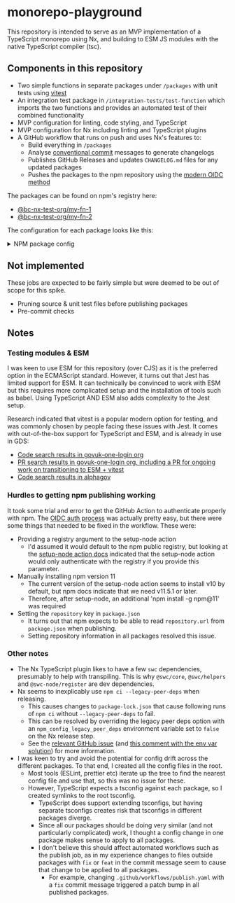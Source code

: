 # monorepo-playground

This repository is intended to serve as an MVP implementation of a TypeScript
monorepo using Nx, and building to ESM JS modules with the native TypeScript
compiler (tsc).

## Components in this repository

- Two simple functions in separate packages under `/packages` with unit tests
  using [vitest](https://vitest.dev/)
- An integration test package in `/integration-tests/test-function` which
  imports the two functions and provides an automated test of their combined
  functionality
- MVP configuration for linting, code styling, and TypeScript
- MVP configuration for Nx including linting and TypeScript plugins
- A GitHub workflow that runs on push and uses Nx's features to:
  - Build everything in `/packages`
  - Analyse
    [conventional commit](https://www.conventionalcommits.org/en/v1.0.0/)
    messages to generate changelogs
  - Publishes GitHub Releases and updates `CHANGELOG.md` files for any updated
    packages
  - Pushes the packages to the npm repository using the
    [modern OIDC method](https://docs.npmjs.com/trusted-publishers)

The packages can be found on npm's registry here:

- [@bc-nx-test-org/my-fn-1](https://www.npmjs.com/package/@bc-nx-test-org/my-fn-1)
- [@bc-nx-test-org/my-fn-2](https://www.npmjs.com/package/@bc-nx-test-org/my-fn-2)

The configuration for each package looks like this:

<details>
<summary>NPM package config</summary>

![alt text](docs/image.png)

</details>

## Not implemented

These jobs are expected to be fairly simple but were deemed to be out of scope
for this spike.

- Pruning source & unit test files before publishing packages
- Pre-commit checks

## Notes

### Testing modules & ESM

I was keen to use ESM for this repository (over CJS) as it is the preferred
option in the ECMAScript standard. However, it turns out that Jest has limited
support for ESM. It can technically be convinced to work with ESM but this
requires more complicated setup and the installation of tools such as babel.
Using TypeScript AND ESM also adds complexity to the Jest setup.

Research indicated that vitest is a popular modern option for testing, and was
commonly chosen by people facing these issues with Jest. It comes with
out-of-the-box support for TypeScript and ESM, and is already in use in GDS:

- [Code search results in govuk-one-login org](https://github.com/search?q=org%3Agovuk-one-login+vitest+path%3A**%2Fpackage.json&type=code)
- [PR search results in govuk-one-login org, including a PR for ongoing work on transitioning to ESM + vitest](https://github.com/search?q=org%3Agovuk-one-login+vitest+-author%3Aapp%2Fdependabot&type=pullrequests)
- [Code search results in alphagov](https://github.com/search?q=org%3Aalphagov+vitest+path%3A**%2Fpackage.json&type=code)

### Hurdles to getting npm publishing working

It took some trial and error to get the GitHub Action to authenticate properly
with npm. The
[OIDC auth process](https://docs.npmjs.com/trusted-publishers#configuring-trusted-publishing)
was actually pretty easy, but there were some things that needed to be fixed in
the workflow. These were:

- Providing a registry argument to the setup-node action
  - I'd assumed it would default to the npm public registry, but looking at the
    [setup-node action docs](https://github.com/actions/setup-node#usage)
    indicated that the setup-node action would only authenticate with the
    registry if you provide this parameter.
- Manually installing npm version 11
  - The current version of the setup-node action seems to install v10 by
    default, but npm docs indicate that we need v11.5.1 or later.
  - Therefore, after setup-node, an additional 'npm install -g npm@11' was
    required
- Setting the `repository` key in `package.json`
  - It turns out that npm expects to be able to read `repository.url` from
    `package.json` when publishing.
  - Setting repository information in all packages resolved this issue.

### Other notes

- The Nx TypeScript plugin likes to have a few `swc` dependencies, presumably to
  help with transpiling. This is why `@swc/core`, `@swc/helpers` and
  `@swc-node/register` are dev dependencies.
- Nx seems to inexplicably use `npm ci --legacy-peer-deps` when releasing.
  - This causes changes to `package-lock.json` that cause following runs of
    `npm ci` without `--legacy-peer-deps` to fail.
  - This can be resolved by overriding the legacy peer deps option with an
    `npm_config_legacy_peer_deps` environment variable set to `false` on the Nx
    release step.
  - See the [relevant GitHub issue](https://github.com/nrwl/nx/issues/22066)
    (and
    [this comment with the env var solution](https://github.com/nrwl/nx/issues/22066#issuecomment-2576366862))
    for more information.
- I was keen to try and avoid the potential for config drift across the
  different packages. To that end, I created all the config files in the root.
  - Most tools (ESLint, prettier etc) iterate up the tree to find the nearest
    config file and use that, so this was no issue for these.
  - However, TypeScript expects a tsconfig against each package, so I created
    symlinks to the root tsconfig.
    - TypeScript does support extending tsconfigs, but having separate tsconfigs
      creates risk that tsconfigs in different packages diverge.
    - Since all our packages should be doing very similar (and not particularly
      complicated) work, I thought a config change in one package makes sense to
      apply to all packages.
    - I don't believe this should affect automated workflows such as the publish
      job, as in my experience changes to files outside packages with `fix` or
      `feat` in the commit message seem to cause that change to be applied to
      all packages.
      - For example, changing `.github/workflows/publish.yaml` with a `fix`
        commit message triggered a patch bump in all published packages.

